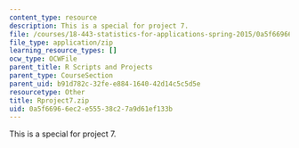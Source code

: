 ```yaml
---
content_type: resource
description: This is a special for project 7.
file: /courses/18-443-statistics-for-applications-spring-2015/0a5f66966ec2e55538c27a9d61ef133b_Rproject7.zip
file_type: application/zip
learning_resource_types: []
ocw_type: OCWFile
parent_title: R Scripts and Projects
parent_type: CourseSection
parent_uid: b91d782c-32fe-e884-1640-42d14c5c5d5e
resourcetype: Other
title: Rproject7.zip
uid: 0a5f6696-6ec2-e555-38c2-7a9d61ef133b
---
```

This is a special for project 7.

